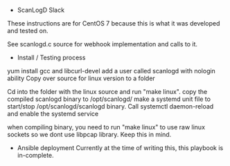 * ScanLogD Slack


These instructions are for CentOS 7 because this is what it was developed and tested on.

See scanlogd.c source for webhook implementation and calls to it.

* Install / Testing process

yum install gcc and libcurl-devel
add a user called scanlogd with nologin ability
Copy over source for linux version to a folder

Cd into the folder with the linux source and run "make linux".
copy the compiled scanlogd binary to /opt/scanlogd/
make a systemd unit file to start/stop /opt/scanlogd/scanlogd binary.
Call systemctl daemon-reload and enable the systemd service

when compiling binary, you need to run "make linux" to use raw linux sockets so we
dont use libpcap library. Keep this in mind. 

* Ansible deployment
Currently at the time of writing this, this playbook is in-complete.